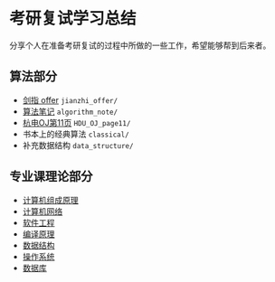 # 考研复试学习总结

分享个人在准备考研复试的过程中所做的一些工作，希望能够帮到后来者。

## 算法部分

- [剑指 offer](jianzhi_offer/summary.md) `jianzhi_offer/`
- [算法笔记](algorithm_note/summary.md) `algorithm_note/`
- [杭电OJ第11页](HDU_OJ_page11/summary.md) `HDU_OJ_page11/`
- 书本上的经典算法 `classical/`
- 补充数据结构 `data_structure/`

## 专业课理论部分

- [计算机组成原理](professional_class_theory/计算机组成原理.md)
- [计算机网络](professional_class_theory/计算机网络.md)
- [软件工程](professional_class_theory/软件工程.md)
- [编译原理](professional_class_theory/编译原理.md)
- [数据结构](professional_class_theory/数据结构.md)
- [操作系统](professional_class_theory/操作系统.md)
- [数据库](professional_class_theory/数据库.md)